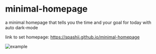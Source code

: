 # minimal-homepage
a minimal homepage that tells you the time and your goal for today with auto dark-mode

link to set homepage:
https://spashii.github.io/minimal-homepage

![example](https://user-images.githubusercontent.com/63326129/82710757-f26b7980-9c83-11ea-8c4f-0e8108b71f2d.JPG)
